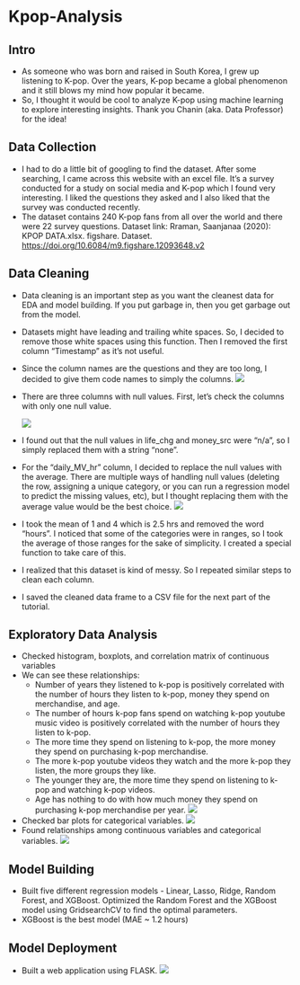 # Kpop-Analysis

## Intro 
- As someone who was born and raised in South Korea, I grew up listening to K-pop. Over the years, K-pop became a global phenomenon and it still blows my mind how popular it became.
- So, I thought it would be cool to analyze K-pop using machine learning to explore interesting insights. Thank you Chanin (aka. Data Professor) for the idea!

## Data Collection
- I had to do a little bit of googling to find the dataset. After some searching, I came across this website with an excel file. It’s a survey conducted for a study on social media and K-pop which I found very interesting. I liked the questions they asked and I also liked that the survey was conducted recently.
- The dataset contains 240 K-pop fans from all over the world and there were 22 survey questions.
Dataset link: Rraman, Saanjanaa (2020): KPOP DATA.xlsx. figshare. Dataset. https://doi.org/10.6084/m9.figshare.12093648.v2

## Data Cleaning
- Data cleaning is an important step as you want the cleanest data for EDA and model building. If you put garbage in, then you get garbage out from the model.
- Datasets might have leading and trailing white spaces. So, I decided to remove those white spaces using this function. Then I removed the first column “Timestamp” as it’s not useful.
- Since the column names are the questions and they are too long, I decided to give them code names to simply the columns.
  ![](/images/1.png)
- There are three columns with null values. First, let’s check the columns with only one null value.
  
  ![](/images/2.png)
  
- I found out that the null values in life_chg and money_src were “n/a”, so I simply replaced them with a string “none”.
- For the “daily_MV_hr” column, I decided to replace the null values with the average. There are multiple ways of handling null values (deleting the row, assigning a unique category, or you can run a regression model to predict the missing values, etc), but I thought replacing them with the average value would be the best choice.
  ![](/images/3.png)
- I took the mean of 1 and 4 which is 2.5 hrs and removed the word “hours”. I noticed that some of the categories were in ranges, so I took the average of those ranges for the sake of simplicity. I created a special function to take care of this.
- I realized that this dataset is kind of messy. So I repeated similar steps to clean each column.
- I saved the cleaned data frame to a CSV file for the next part of the tutorial.

## Exploratory Data Analysis
- Checked histogram, boxplots, and correlation matrix of continuous variables
- We can see these relationships:
  - Number of years they listened to k-pop is positively correlated with the number of hours they listen to k-pop, money they spend on merchandise, and age.
  - The number of hours k-pop fans spend on watching k-pop youtube music video is positively correlated with the number of hours they listen to k-pop.
  - The more time they spend on listening to k-pop, the more money they spend on purchasing k-pop merchandise.
  - The more k-pop youtube videos they watch and the more k-pop they listen, the more groups they like.
  - The younger they are, the more time they spend on listening to k-pop and watching k-pop videos.
  - Age has nothing to do with how much money they spend on purchasing k-pop merchandise per year.
  ![](/images/)
- Checked bar plots for categorical variables.
  ![](/images/)
- Found relationships among continuous variables and categorical variables.
  ![](/images/)

## Model Building
- Built five different regression models - Linear, Lasso, Ridge, Random Forest, and XGBoost. Optimized the Random Forest and the XGBoost model using GridsearchCV to find the optimal parameters.
- XGBoost is the best model (MAE ~ 1.2 hours)

## Model Deployment
- Built a web application using FLASK.
  ![](/images/)


